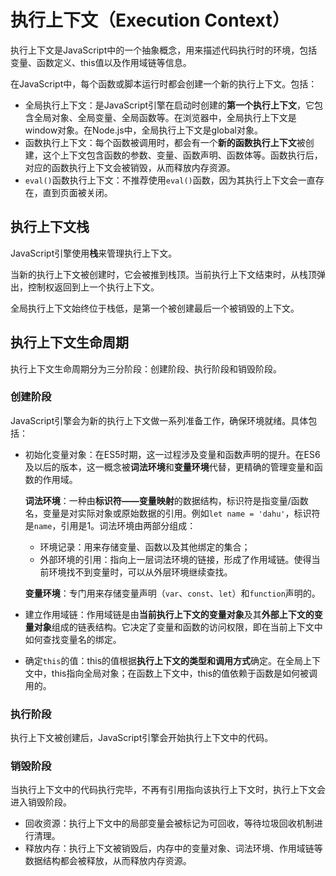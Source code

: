 # 执行上下文（Execution Context）
执行上下文是JavaScript中的一个抽象概念，用来描述代码执行时的环境，包括变量、函数定义、this值以及作用域链等信息。

在JavaScript中，每个函数或脚本运行时都会创建一个新的执行上下文。包括：
- 全局执行上下文：是JavaScript引擎在启动时创建的**第一个执行上下文**，它包含全局对象、全局变量、全局函数等。在浏览器中，全局执行上下文是window对象。在Node.js中，全局执行上下文是global对象。
- 函数执行上下文：每个函数被调用时，都会有一个**新的函数执行上下文**被创建，这个上下文包含函数的参数、变量、函数声明、函数体等。函数执行后，对应的函数执行上下文会被销毁，从而释放内存资源。
- `eval()`函数执行上下文：不推荐使用`eval()`函数，因为其执行上下文会一直存在，直到页面被关闭。

## 执行上下文栈
JavaScript引擎使用**栈**来管理执行上下文。

当新的执行上下文被创建时，它会被推到栈顶。当前执行上下文结束时，从栈顶弹出，控制权返回到上一个执行上下文。

全局执行上下文始终位于栈低，是第一个被创建最后一个被销毁的上下文。

## 执行上下文生命周期
执行上下文生命周期分为三分阶段：创建阶段、执行阶段和销毁阶段。

### 创建阶段
JavaScript引擎会为新的执行上下文做一系列准备工作，确保环境就绪。具体包括：
- 初始化变量对象：在ES5时期，这一过程涉及变量和函数声明的提升。在ES6及以后的版本，这一概念被**词法环境**和**变量环境**代替，更精确的管理变量和函数的作用域。
  
  **词法环境**：一种由**标识符——变量映射**的数据结构，标识符是指变量/函数名，变量是对实际对象或原始数据的引用。例如`let name = 'dahu'`，标识符是`name`，引用是1。词法环境由两部分组成：
  - 环境记录：用来存储变量、函数以及其他绑定的集合；
  - 外部环境的引用：指向上一层词法环境的链接，形成了作用域链。使得当前环境找不到变量时，可以从外层环境继续查找。
  
  **变量环境**：专门用来存储变量声明（`var`、`const`、`let`）和`function`声明的。

- 建立作用域链：作用域链是由**当前执行上下文的变量对象**及其**外部上下文的变量对象**组成的链表结构。它决定了变量和函数的访问权限，即在当前上下文中如何查找变量名的绑定。
- 确定`this`的值：this的值根据**执行上下文的类型和调用方式**确定。在全局上下文中，this指向全局对象；在函数上下文中，this的值依赖于函数是如何被调用的。

### 执行阶段
执行上下文被创建后，JavaScript引擎会开始执行上下文中的代码。

### 销毁阶段
当执行上下文中的代码执行完毕，不再有引用指向该执行上下文时，执行上下文会进入销毁阶段。
- 回收资源：执行上下文中的局部变量会被标记为可回收，等待垃圾回收机制进行清理。
- 释放内存：执行上下文被销毁后，内存中的变量对象、词法环境、作用域链等数据结构都会被释放，从而释放内存资源。




